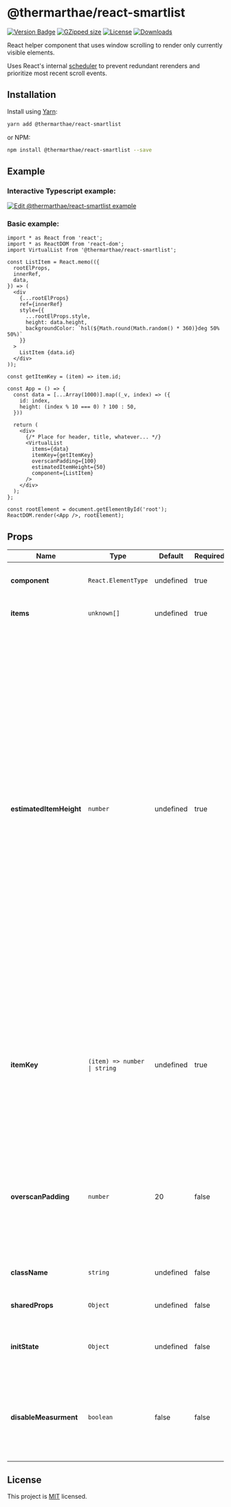 # @thermarthae/react-smartlist

[![Version Badge][npm-version-svg]][package-url]
[![GZipped size][npm-minzip-svg]][bundlephobia-url]
[![License][license-image]][license-url]
[![Downloads][downloads-image]][downloads-url]

React helper component that uses window scrolling to render only currently visible elements.

Uses React's internal [scheduler](https://www.npmjs.com/package/scheduler) to prevent redundant rerenders and prioritize most recent scroll events.

## Installation

Install using [Yarn](https://yarnpkg.com):

```sh
yarn add @thermarthae/react-smartlist
```

or NPM:

```sh
npm install @thermarthae/react-smartlist --save
```

## Example

### Interactive Typescript example:

[![Edit @thermarthae/react-smartlist example](https://codesandbox.io/static/img/play-codesandbox.svg)](https://codesandbox.io/s/thermarthae-react-smartlist-example-hf48l?fontsize=14&hidenavigation=1&theme=dark)


### Basic example:
```tsx
import * as React from 'react';
import * as ReactDOM from 'react-dom';
import VirtualList from '@thermarthae/react-smartlist';

const ListItem = React.memo(({
  rootElProps,
  innerRef,
  data,
}) => (
  <div
    {...rootElProps}
    ref={innerRef}
    style={{
      ...rootElProps.style,
      height: data.height,
      backgroundColor: `hsl(${Math.round(Math.random() * 360)}deg 50% 50%)`
    }}
  >
    ListItem {data.id}
  </div>
));

const getItemKey = (item) => item.id;

const App = () => {
  const data = [...Array(1000)].map((_v, index) => ({
    id: index,
    height: (index % 10 === 0) ? 100 : 50,
  }))

  return (
    <div>
      {/* Place for header, title, whatever... */}
      <VirtualList
        items={data}
        itemKey={getItemKey}
        overscanPadding={100}
        estimatedItemHeight={50}
        component={ListItem}
      />
    </div>
  );
};

const rootElement = document.getElementById('root');
ReactDOM.render(<App />, rootElement);

```

## Props

| Name                    | Type                         | Default   | Required | Description |
| ----------------------- | ---------------------------- | --------- | -------- | ----------- |
| **component**           | `React.ElementType`          | undefined | true     | Your component that is used to render a single list item. |
| **items**               | `unknown[]`                  | undefined | true     | An array of actual data mapped to all children. |
| **estimatedItemHeight** | `number`                     | undefined | true     | The estimated height of a single rendered item.<br /><br />In a best-case scenario, the same as actual item height.<br /><br />Every item has its dimensions that are being used to calculate the height of a whole list. Thanks to that, the browser can allocate necessary space and display the scrollbars. It creates an illusion that all elements are present and visible at the same time.<br /><br />But how can we know the dimensions of an actual item before the initial render? Well, we don't. That's where `estimatedItemHeight` kicks in. We use a placeholder to compute all necessary values, then when the actual items are rendered, we measure them and repeats all calculations. |
| **itemKey**             | `(item) => number \| string` | undefined | true     | A factory function that returns (extracts) an ID from the item.<br /><br />Every item in the list must be identified by its unique ID.<br /><br />Remember that this function will be called many times, so any fancy function may negatively affect your rendering performance. |
| **overscanPadding**     | `number`                     | 20        | false    | This value increases the overall viewport area. Defines how many pixels *beyond the horizon* should be overscaned.<br /><br />In other words, this is a value that allows you to render more elements than can be actually seen on the screen. |
| **className**           | `string`                     | undefined | false    | Custom CSS classname attached to a `VirtualList` root element. |
| **sharedProps**         | `Object`                     | undefined | false    | Props passed to every rendered item. |
| **initState**           | `Object`                     | undefined | false    | An advanced prop that can be used to overwrite the initial `VirtualList` state. Proceed with caution. |
| **disableMeasurment**   | `boolean`                    | false     | false    | Disables the item measurements and sets `estimatedItemHeight` as an actual element height.<br /><br />Useful when your list consists of items with equal heights. |

## License

This project is [MIT][license-url] licensed.

[package-url]: https://npmjs.org/package/@thermarthae/react-smartlist
[npm-version-svg]: https://img.shields.io/npm/v/@thermarthae/react-smartlist.svg
[npm-minzip-svg]:
  https://img.shields.io/bundlephobia/minzip/@thermarthae/react-smartlist.svg
[bundlephobia-url]:
  https://bundlephobia.com/result?p=@thermarthae/react-smartlist
[license-image]: https://img.shields.io/npm/l/@thermarthae/react-smartlist.svg
[license-url]: LICENSE.md
[downloads-image]: https://img.shields.io/npm/dm/@thermarthae/react-smartlist.svg
[downloads-url]:
  https://npm-stat.com/charts.html?package=@thermarthae/react-smartlist
